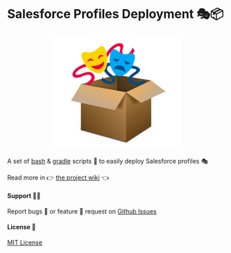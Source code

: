 # Salesforce Profiles Deployment 🎭📦


<p align="center"><img src ="assets/Logo.png" alt="logo" width="300"/></p>

A set of [bash](https://fr.wikipedia.org/wiki/Bourne-Again_shell) & [gradle](https://gradle.org/) scripts 🧰 to easily deploy Salesforce profiles 🎭



Read more in 👉 [the project wiki](https://github.com/benahm/Salesforce-Profiles-Deployment/wiki) 👈

#### Support 🤷‍♂️

Report bugs 🐞 or feature 🔧 request on [Github Issues](https://github.com/benahm/Salesforce-Profiles-Deployment/issues)

#### License 📃

[MIT License](LICENSE)


